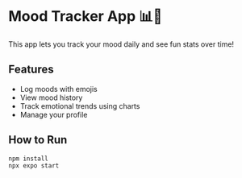 # Mood Tracker App 📊🙂

This app lets you track your mood daily and see fun stats over time!

## Features

- Log moods with emojis
- View mood history
- Track emotional trends using charts
- Manage your profile

## How to Run

```bash
npm install
npx expo start
